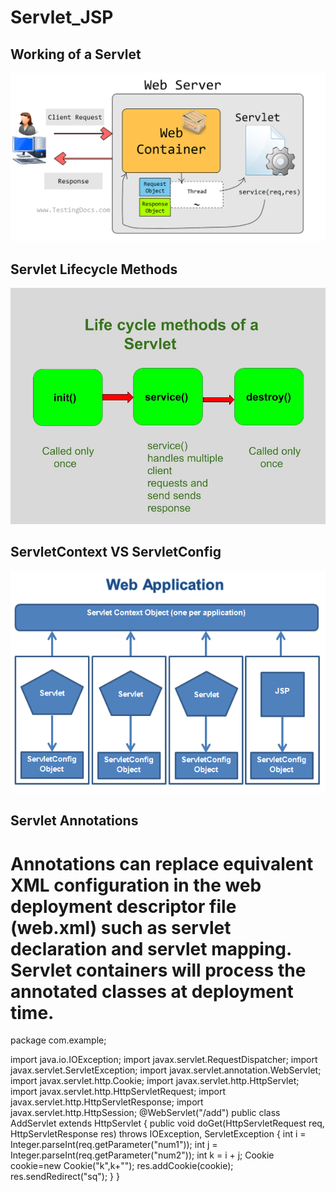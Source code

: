 # Servlet_JSP
## Working of a Servlet
![](assets/image.png)

## Servlet Lifecycle Methods
![](assets/lifecycle.png)

## ServletContext VS ServletConfig
![](assets/diff.png)

## Servlet Annotations
# Annotations can replace equivalent XML configuration in the web deployment descriptor file (web.xml) such as servlet declaration and servlet mapping. Servlet containers will process the annotated classes at deployment time.

package com.example;

import java.io.IOException;
import javax.servlet.RequestDispatcher;
import javax.servlet.ServletException;
import javax.servlet.annotation.WebServlet;
import javax.servlet.http.Cookie;
import javax.servlet.http.HttpServlet;
import javax.servlet.http.HttpServletRequest;
import javax.servlet.http.HttpServletResponse;
import javax.servlet.http.HttpSession;
@WebServlet("/add")
public class AddServlet extends HttpServlet {
    public void doGet(HttpServletRequest req, HttpServletResponse res) throws IOException, ServletException {
        int i = Integer.parseInt(req.getParameter("num1"));
        int j = Integer.parseInt(req.getParameter("num2"));
        int k = i + j;
        Cookie cookie=new Cookie("k",k+"");
        res.addCookie(cookie);
        res.sendRedirect("sq");
    }
}